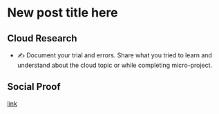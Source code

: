 <!-- This is a template you can use for quick progress days. It removes a lot of the steps we encourage you to share in the longer template 000-DAY-ARTICLE-LONG-TEMPLATE.MD-->

# New post title here

## Cloud Research

- ✍️ Document your trial and errors. Share what you tried to learn and understand about the cloud topic or while completing micro-project.

## Social Proof



[link](https://www.linkedin.com/posts/markus-mabson-86917a133_mapmark100daysofcloud-activity-6702775453200990208-l1ks)
